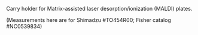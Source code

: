 Carry holder for Matrix-assisted laser desorption/ionization (MALDI) plates.

(Measurements here are for Shimadzu #TO454R00; Fisher catalog #NC0539834)
